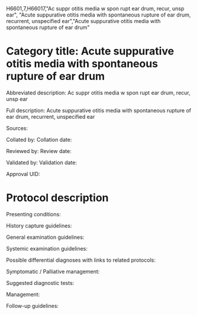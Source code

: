 H6601,7,H66017,"Ac suppr otitis media w spon rupt ear drum, recur, unsp ear", "Acute suppurative otitis media with spontaneous rupture of ear drum, recurrent, unspecified ear","Acute suppurative otitis media with spontaneous rupture of ear drum"
# Category title: Acute suppurative otitis media with spontaneous rupture of ear drum

Abbreviated description: Ac suppr otitis media w spon rupt ear drum, recur, unsp ear

Full description: Acute suppurative otitis media with spontaneous rupture of ear drum, recurrent, unspecified ear

Sources:

Collated by:
Collation date:

Reviewed by:
Review date:

Validated by:
Validation date:

Approval UID:

# Protocol description

Presenting conditions:

History capture guidelines:

General examination guidelines:

Systemic examination guidelines:

Possible differential diagnoses with links to related protocols:

Symptomatic / Palliative management:

Suggested diagnostic tests:

Management:

Follow-up guidelines:
